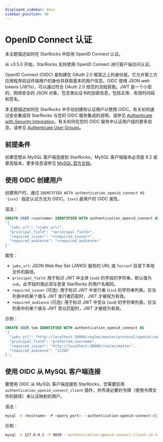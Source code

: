 ```yaml
---
displayed_sidebar: docs
sidebar_position: 40
---
```


# OpenID Connect 认证

本主题描述如何在 StarRocks 中启用 OpenID Connect 认证。

从 v3.5.0 开始，StarRocks 支持使用 OpenID Connect 进行客户端访问认证。

OpenID Connect (OIDC) 是构建在 OAuth 2.0 框架之上的身份层。它允许第三方应用程序验证终端用户的身份并获取基本的用户信息。OIDC 使用 JSON web tokens (JWTs)，可以通过符合 OAuth 2.0 规范的流程获取。JWT 是一个小型的、网络安全的 JSON 对象，包含类似证书的加密信息，包括主体、有效时间段和签名。

本主题描述如何在 StarRocks 中手动创建和认证用户以使用 OIDC。有关如何通过安全集成将 StarRocks 与您的 OIDC 服务集成的说明，请参见 [Authenticate with Security Integration](./security_integration.md)。有关如何在您的 OIDC 服务中认证用户组的更多信息，请参见 [Authenticate User Groups](../group_provider.md)。

## 前提条件

如果您想从 MySQL 客户端连接到 StarRocks，MySQL 客户端版本必须是 9.2 或更高版本。更多信息请参见 [MySQL 官方文档](https://dev.mysql.com/doc/refman/9.2/en/openid-pluggable-authentication.html)。

## 使用 OIDC 创建用户

创建用户时，通过 `IDENTIFIED WITH authentication_openid_connect AS '{xxx}'` 指定认证方法为 OIDC。`{xxx}` 是用户的 OIDC 属性。

语法：

```SQL
CREATE USER <username> IDENTIFIED WITH authentication_openid_connect AS 
'{
  "jwks_url": "<jwks_url>",
  "principal_field": "<principal_field>",
  "required_issuer": "<required_issuer>",
  "required_audience": "<required_audience>"
}'
```

属性：

- `jwks_url`: JSON Web Key Set (JWKS) 服务的 URL 或 `fe/conf` 目录下本地文件的路径。
- `principal_field`: 用于标识 JWT 中主体 (`sub`) 的字段的字符串。默认值为 `sub`。此字段的值必须与登录 StarRocks 的用户名相同。
- `required_issuer` (可选): 用于标识 JWT 中发行者 (`iss`) 的字符串列表。仅当列表中的某个值与 JWT 发行者匹配时，JWT 才被视为有效。
- `required_audience` (可选): 用于标识 JWT 中受众 (`aud`) 的字符串列表。仅当列表中的某个值与 JWT 受众匹配时，JWT 才被视为有效。

示例：

```SQL
CREATE USER tom IDENTIFIED WITH authentication_openid_connect AS
'{
  "jwks_url": "http://localhost:38080/realms/master/protocol/openid-connect/certs",
  "principal_field": "preferred_username",
  "required_issuer": "http://localhost:38080/realms/master",
  "required_audience": "12345"
}';
```

## 使用 OIDC 从 MySQL 客户端连接

要使用 OIDC 从 MySQL 客户端连接到 StarRocks，您需要启用 `authentication_openid_connect_client` 插件，并传递必要的令牌（使用令牌文件的路径）来认证映射的用户。

语法：

```Bash
mysql -h <hostname> -P <query_port> --authentication-openid-connect-client-id-token-file=<path_to_token_file> -u <username>
```

示例：

```Bash
mysql -h 127.0.0.1 -P 9030 --authentication-openid-connect-client-id-token-file=/path/to/token/file -u tom
```